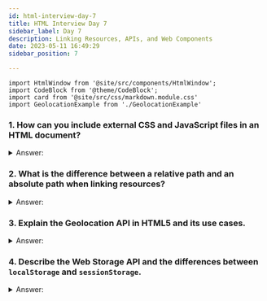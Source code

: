 ```yaml
---
id: html-interview-day-7
title: HTML Interview Day 7
sidebar_label: Day 7
description: Linking Resources, APIs, and Web Components
date: 2023-05-11 16:49:29
sidebar_position: 7

---
```


```mdx-code-block
import HtmlWindow from '@site/src/components/HtmlWindow';
import CodeBlock from '@theme/CodeBlock';
import card from '@site/src/css/markdown.module.css'
import GeolocationExample from './GeolocationExample'
```

### 1. How can you include external CSS and JavaScript files in an HTML document?

<details>
    <summary>Answer:</summary>

Including external CSS and JavaScript files in an HTML document is a common practice in web development. Here's a simple explanation with examples for your interview:

**Including External CSS:**
CSS files are used to style your HTML content. To include an external CSS file in an HTML document, you use the `<link>` tag in the `<head>` section of your HTML document. Here's how it works:

1. Create an external CSS file (e.g., `styles.css`) with your CSS rules.

2. In your HTML document, within the `<head>` section, add the following line:

   ```html
   <link rel="stylesheet" type="text/css" href="./styles.css">
   ```

   - `rel="stylesheet"` tells the browser that this is a stylesheet.
   - `type="text/css"` specifies the type of content.
   - `href="styles.css"` provides the path to your CSS file.

**Including External JavaScript:**
JavaScript files add interactivity and functionality to your HTML. To include an external JavaScript file, you use the `<script>` tag, typically placed at the end of the `<body>` section of your HTML document. Here's how it works:

1. Create an external JavaScript file (e.g., `script.js`) with your JavaScript code.

2. In your HTML document, just before the closing `</body>` tag, add the following line:

   ```html
   <script src="./script.js"></script>
   ```

   - `src="script.js"` provides the path to your JavaScript file.

Here's a simple HTML example that includes both an external CSS file and an external JavaScript file:

```html title="index.html"
<!DOCTYPE html>
<html>
<head>
    <meta charset="UTF-8">
    <title>My Web Page</title>
    <link rel="stylesheet" type="text/css" href="./styles.css">
</head>
<body>
    <h1>Welcome to My Web Page</h1>
    <p>This is some content.</p>

    <script src="./script.js"></script>
</body>
</html>
```

In this example, the HTML document links to an external CSS file (`styles.css`) for styling and an external JavaScript file (`script.js`) for adding functionality to the web page.

</details>

### 2. What is the difference between a relative path and an absolute path when linking resources?

<details>
    <summary>Answer:</summary>

The difference between relative and absolute paths

|    | Relative Path                         | Absolute Path                                       |
|:---|:-------------------------------------|:----------------------------------------------------|
| Definition | A path that starts from the current location of the file. | A complete path that starts from the root directory. |
| Example | If your file is in the same folder as the image: `images/pic.jpg` | The complete path to the image: `/home/user/images/pic.jpg` |
| Use Case | Useful when linking resources within the same project or directory. | Necessary when linking resources from a different directory or domain. |
| Flexibility | May change based on the file's location, making it more adaptable. | Remains the same regardless of the file's location. |
| Complexity | Simpler to write and understand. | Can be longer and might require manual adjustments. |

In simpler terms:
- **Relative Path**: It's like giving directions based on where you currently are. For example, "Go two steps to the right, then up one step."
- **Absolute Path**: It's like giving directions starting from a fixed point, like your home. For example, "Start from your home, go two blocks to the right, and then turn left."

:::tip
Remember, the choice between relative and absolute paths depends on the situation. Use relative paths when linking resources within your project, and use absolute paths when linking resources from different locations or domains.
:::

</details>

### 3. Explain the Geolocation API in HTML5 and its use cases.

<details>
    <summary>Answer:</summary>

**Geolocation API in HTML5 - Simple Explanation:**

The Geolocation API in HTML5 is like a magic tool for websites to figure out where a person is in the world. Imagine you have a treasure map, and the Geolocation API helps the website find the "X marks the spot" where you are right now. This way, websites can show you location-specific information or help you find directions.

**Use Cases - Let's Break It Down:**

1. **Mapping and Navigation:**
   Suppose you're using a map website. When you click on "Find my location," the Geolocation API uses your device's GPS (or other location methods) to find where you are. The map then shows a marker at your spot, helping you figure out where you are and where you want to go.

2. **Local Services:**
   Let's say you're looking for a nearby restaurant. The Geolocation API helps the restaurant finder app know where you are. It then shows you restaurants close to you, making it easier to decide where to eat.

3. **Weather Updates:**
   Imagine you're visiting a weather website. The Geolocation API can detect your location and provide you with weather information specific to where you are. So you'll know whether to bring an umbrella or wear sunscreen.

**Simple Example:**

Let's consider a simple example of a weather website using the Geolocation API:

1. **User Opens the Website:**
   You visit a weather website. The website wants to know where you are to show you accurate weather information.

2. **Website Asks for Permission:**
   The website asks your browser, "Hey, can I know your location?" Your browser checks with you and asks if it's okay for the website to know where you are.

3. **You Give Permission:**
   You agree and say, "Sure, you can know where I am." Your browser now tells the website that it's allowed to use the Geolocation API.

4. **API Gets Your Location:**
   The Geolocation API in the website uses your device's GPS or other methods to find your location. It figures out that you're in a specific city.

5. **Weather Information Displayed:**
   The website uses your location to fetch the weather information for your city. It shows you the current temperature, whether it's sunny or rainy, and so on.

6. **You Get Accurate Weather:**
   Now you know what the weather is like right where you are, thanks to the Geolocation API!

**For Example:**

```html
<!DOCTYPE html>
<html>
<head>
  <title>Geolocation Example</title>
</head>
<body>
  <h1>Your Current Location</h1>
  <p id="location">Getting your location...</p>

  <script>
    // Check if the browser supports Geolocation API
    if ("geolocation" in navigator) {
      navigator.geolocation.getCurrentPosition(function(position) {
        var latitude = position.coords.latitude;
        var longitude = position.coords.longitude;

        // Update the HTML element with user's location
        var locationElement = document.getElementById("location");
        locationElement.textContent = "Latitude: " + latitude + ", Longitude: " + longitude;
      }, function(error) {
        // Handle error
        var locationElement = document.getElementById("location");
        locationElement.textContent = "Error getting location: " + error.message;
      });
    } else {
      // Geolocation not supported by browser
      var locationElement = document.getElementById("location");
      locationElement.textContent = "Geolocation not supported by your browser";
    }
  </script>
</body>
</html>
```

<HtmlWindow>
   <GeolocationExample />
</HtmlWindow>

:::tip
Remember, the Geolocation API makes it easier for websites to give you location-specific information without you having to type in your location manually. It's like a helpful assistant that uses your device's capabilities to make your online experiences more convenient and relevant.
:::

</details>

### 4. Describe the Web Storage API and the differences between `localStorage` and `sessionStorage`.

<details>
    <summary>Answer:</summary>

**Web Storage API:**

The Web Storage API is a feature in modern web browsers that allows you to store data on the client's side (in the browser) in a key-value format. This data is persistent even if the user closes their browser. It's a handy tool for storing information temporarily or for a longer period without relying on server-side storage.

**Example:**

Let's say you're building a simple to-do list app. You can use the Web Storage API to save the user's to-do items locally so that they can access them the next time they visit the app.

```javascript
// Storing a to-do item in localStorage
localStorage.setItem('todo1', 'Buy groceries');

// Retrieving a to-do item from localStorage
const todo = localStorage.getItem('todo1');
console.log(todo); // Output: "Buy groceries"
```

**Differences between `localStorage` and `sessionStorage` :**

| **Aspect**       | **localStorage**                      | **sessionStorage**                    |
|:-----------------|:--------------------------------------|:--------------------------------------|
| **Data Lifespan**| Persists even after the browser closes| Cleared when the browser tab is closed|
| **Storage Size** | Larger storage capacity (~5-10 MB)    | Smaller storage capacity (~5 MB)      |
| **Scope**        | Available across tabs and windows     | Limited to the same tab or window     |
| **Sharing**      | Data shared among tabs and windows    | Data not shared among tabs/windows    |
| **Usage**        | User preferences, cached data, etc.   | Short-term data, like form inputs     |


</details>

